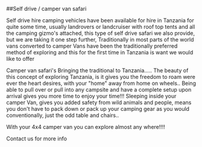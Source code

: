 ##Self drive / camper van safari

Self drive hire camping vehicles have been available for hire in Tanzania for quite some time, usually landrovers or landcruiser with roof top tents and all the camping gizmo's attached, this type of self drive safari we also provide, but we are taking it one step further, Traditionally in most parts of the world vans converted to camper Vans have been the traditionally preferred method of exploring and this for the first time in Tanzania is want we would like to offer

Camper van safari's
Bringing the traditional to Tanzania.....
The beauty of this concept of exploring Tanzania, is it gives you the freedom to roam were ever the heart desires, with your "home" away from home on wheels..
Being able to pull over or pull into any campsite and have a complete setup upon arrival gives you more time to enjoy your time!!!
Sleeping inside your camper Van, gives you added safety from wild animals and people, means you don't have to pack down or pack up your camping gear as you would conventionally, just the odd table and chairs..

With your 4x4 camper van you can explore almost any where!!!!

Contact us for more info